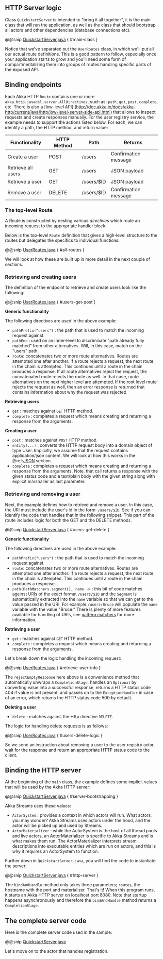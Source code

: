 HTTP Server logic
-----------------

Class `QuickstartServer` is intended to "bring it all together", it is the main class that will run the application, as well 
as the class that should bootstrap all actors and other dependencies (database connections etc). 

@@snip [QuickstartServer.java]($g8src$/java/$package$/QuickstartServer.java) { #main-class }

Notice that we've separated out the `UserRoutes` class, in which we'll put all our actual route definitions.
This is a good pattern to follow, especially once your application starts to grow and you'll need some form of 
compartmentalizing them into groups of routes handling specific parts of the exposed API.


## Binding endpoints

Each Akka HTTP `Route` contains one or more `akka.http.javadsl.server.AllDirectives`, such as:
`path`, `get`, `post`, `complete`, etc. There is also a [low-level API]
(http://doc.akka.io/docs/akka-http/current/java/http/low-level-server-side-api.html) that allows
to inspect requests and create responses manually. For the user registry service, the example needs
to support the actions listed below. For each, we can identify a path, the HTTP method, and return value:

| Functionality      | HTTP Method | Path       | Returns              |
|--------------------|-------------|------------|----------------------|
| Create a user      | POST        | /users     | Confirmation message |
| Retrieve all users | GET         | /users     | JSON payload         |
| Retrieve a user    | GET         | /users/$ID | JSON payload         |
| Remove a user      | DELETE      | /users/$ID | Confirmation message |

### The top-level Route

A Route is constructed by nesting various *directives* which route an incoming request to the appropriate handler block.

Below is the top-level `Route` definition that gives a high-level structure to the routes but delegates the specifics to individual functions:

@@snip [UserRoutes.java]($g8src$/java/$package$/UserRoutes.java) { #all-routes }

We will look at how these are built up in more detail in the next couple of sections.

### Retrieving and creating users

The definition of the endpoint to retrieve and create users look like the following:

@@snip [UserRoutes.java]($g8src$/java/$package$/UserRoutes.java) { #users-get-post }

**Generic functionality**

The following directives are used in the above example:

* `pathPrefix("users")` : the path that is used to match the incoming request against.
* `pathEnd` : used on an inner-level to discriminate “path already fully matched” from other alternatives. Will, in this 
case, match on the "users" path.
* `route`: concatenates two or more route alternatives. Routes are attempted one after another. If a route rejects a request,
the next route in the chain is attempted. This continues until a route in the chain produces a response. If all route
alternatives reject the request, the concatenated route rejects the route as well. In that case, route alternatives on
the next higher level are attempted. If the root level route rejects the request as well, then an error response is
returned that contains information about why the request was rejected.

**Retrieving users**

* `get` : matches against `GET` HTTP method.
* `complete` : completes a request which means creating and returning a response from the arguments.

**Creating a user**

* `post` : matches against `POST` HTTP method.
* `entity(...)` : converts the HTTP request body into a domain object of type User. Implicitly, we assume that
the request contains application/json content. We will look at how this works in the @ref:[JSON](json.md) section.
* `complete` : completes a request which means creating and returning a response from the arguments. Note, that call 
returns a response with the given status code and a text/plain body with the given string along with explicit
marshaller as last parameter.

### Retrieving and removing a user

Next, the example defines how to retrieve and remove a user. In this case, the URI must include the user's id in
the form: `/users/$ID`. See if you can identify the code that handles that in the following snippet. This part of the route
includes logic for both the GET and the DELETE methods.

@@snip [QuickstartServer.java]($g8src$/java/$package$/UserRoutes.java) { #users-get-delete }

**Generic functionality**

The following directives are used in the above example:

* `pathPrefix("users")` : the path that is used to match the incoming request against.
* `route`: concatenates two or more route alternatives. Routes are attempted one after another. If a route rejects a
request, the next route in the chain is attempted. This continues until a route in the chain produces a response.
* `path(PathMatchers.segment(), name ->` : this bit of code matches against URIs of the exact format `/users/$ID` and the
`Segment` is automatically extracted into the `name` variable so that we can get to the value passed in the URI.
For example `/users/Bruce` will populate the `name` variable with the value "Bruce." There is plenty of more features
available for handling of URIs, see
[pattern matchers](http://doc.akka.io/docs/akka-http/current/java/http/routing-dsl/path-matchers.html#basic-pathmatchers)
for more information.

**Retrieving a user**

* `get` : matches against `GET` HTTP method.
* `complete` : completes a request which means creating and returning a response from the arguments.

Let's break down the logic handling the incoming request:

@@snip [UserRoutes.java]($g8src$/java/$package$/UserRoutes.java) { #retrieve-user-info }

The `rejectEmptyResponse` here above is a convenience method that automatically unwraps a `CompletionStage`, handles an `Optional`
by converting value into a successful response, returns a HTTP status code 404 if value is not present, and passes on to the
`ExceptionHandler` in case of an error, which returns the HTTP status code 500 by default.

**Deleting a user**

* `delete` : matches against the Http directive `DELETE`.

The logic for handling delete requests is as follows:

@@snip [UserRoutes.java]($g8src$/java/$package$/UserRoutes.java) { #users-delete-logic }

So we send an instruction about removing a user to the user registry actor, wait for the response and return an
appropriate HTTP status code to the client.


## Binding the HTTP server

At the beginning of the `main` class, the example defines some implicit values that will be used by the Akka HTTP server:

@@snip [QuickstartServer.java]($g8src$/java/$package$/QuickstartServer.java) { #server-bootstrapping }

Akka Streams uses these values:

* `ActorSystem` : provides a context in which actors will run. What actors, you may wonder? Akka Streams uses actors
 under the hood, and the actor will be picked up and used by Streams.
* `ActorMaterializer` : while the ActorSystem is the host of all thread pools and live actors, an ActorMaterializer
is specific to Akka Streams and is what makes them run. The ActorMaterializer interprets stream descriptions into
executable entities which are run on actors, and this is why it requires an ActorSystem to function.

Further down in `QuickstartServer.java`, you will find the code to instantiate the server:

@@snip [QuickstartServer.java]($g8src$/java/$package$/QuickstartServer.java) { #http-server }

The `bindAndHandle` method only takes three parameters; `routes`, the hostname with the port and materializer. 
That's it! When this program runs, it starts an Akka HTTP server on localhost port 8080. Note that startup happens
asynchronously and therefore the `bindAndHandle` method returns a `CompletionStage`.

## The complete server code

Here is the complete server code used in the sample:

@@snip [QuickstartServer.java]($g8src$/java/$package$/QuickstartServer.java)

Let's move on to the actor that handles registration.

